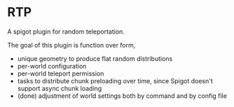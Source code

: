 # RTP
A spigot plugin for random teleportation.

The goal of this plugin is function over form, 
 * unique geometry to produce flat random distributions 
 * per-world configuration
 * per-world teleport permission
 * tasks to distribute chunk preloading over time, since Spigot doesn't support async chunk loading
 * (done) adjustment of world settings both by command and by config file 


